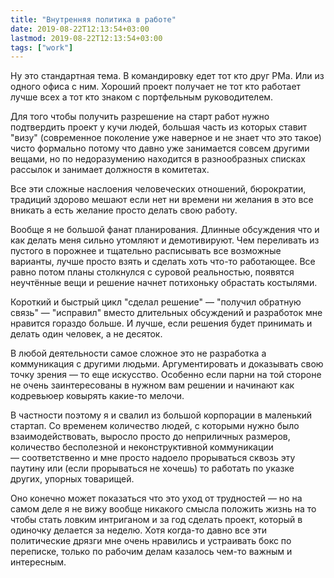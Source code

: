 ```yaml
---
title: "Внутренняя политика в работе"
date: 2019-08-22T12:13:54+03:00
lastmod: 2019-08-22T12:13:54+03:00
tags: ["work"]
---
```


Ну это стандартная тема. В командировку едет тот кто друг РМа. Или из одного офиса с ним. Хороший проект получает не тот кто работает лучше всех а тот кто знаком с портфельным руководителем.

Для того чтобы получить разрешение на старт работ нужно подтвердить проект у кучи людей, большая часть из которых ставит "визу" (современное поколение уже наверное и не знает что это такое) чисто формально потому что давно уже занимается совсем другими вещами, но по недоразумению находится в разнообразных списках рассылок и занимает должностя в комитетах.

Все эти сложные наслоения человеческих отношений, бюрократии, традиций здорово мешают если нет ни времени ни желания в это все вникать а есть желание просто делать свою работу.

Вообще я не большой фанат планирования. Длинные обсуждения что и как делать меня сильно утомляют и демотивируют. Чем переливать из пустого в порожнее и тщательно расписывать все возможные варианты, лучше просто взять и сделать хоть что-то работающее. Все равно потом планы столкнулся с суровой реальностью, появятся неучтённые вещи и решение начнет потихоньку обрастать костылями.

Короткий и быстрый цикл "сделал решение" — "получил обратную связь" — "исправил" вместо длительных обсуждений и разработок мне нравится гораздо больше. И лучше, если решения будет принимать и делать один человек, а не десяток.

В любой деятельности самое сложное это не разработка а коммуникация с другими людьми. Аргументировать и доказывать свою точку зрения — то еще искусство. Особенно если парни на той стороне не очень заинтересованы в нужном вам решении и начинают как кодревьюер ковырять какие-то мелочи.

В частности поэтому я и свалил из большой корпорации в маленький стартап. Со временем количество людей, с которыми нужно было взаимодействовать, выросло просто до неприличных размеров, количество бесполезной и неконструктивной коммуникации — соответственно и мне просто надоело прорываться сквозь эту паутину или (если прорываться не хочешь) то работать по указке других, упорных товарищей. 

Оно конечно может показаться что это уход от трудностей — но на самом деле я не вижу вообще никакого смысла положить жизнь на то чтобы стать ловким интриганом и за год сделать проект, который в одиночку делается за неделю. Хотя когда-то давно все эти политические дрязги мне очень нравились и устраивать бокс по переписке, только по рабочим делам казалось чем-то важным и интересным.
